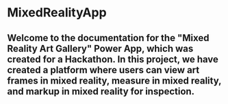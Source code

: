 # MixedRealityApp
## Welcome to the documentation for the "Mixed Reality Art Gallery" Power App, which was created for a Hackathon. In this project, we have created a platform where users can view art frames in mixed reality, measure in mixed reality, and markup in mixed reality for inspection.
